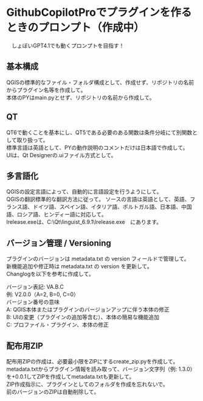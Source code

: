 # GithubCopilotProでプラグインを作るときのプロンプト（作成中）
　しょぼいGPT4.1でも動くプロンプトを目指す！

## 基本構成
QGISの標準的なファイル・フォルダ構成として、作成せず、リポジトリの名前からプラグイン名等を作成して。  
本体のPYはmain.pyとせず、リポジトリの名前から作成して。  

## QT
QT6で動くことを基本にし、QT5である必要のある関数は条件分岐にて別関数として取り扱って。  
標準言語は英語として、PYの動作説明のコメントだけは日本語で作成して。  
UIは、Qt Designerの.uiファイル方式として。  

## 多言語化
QGISの設定言語によって、自動的に言語設定を行うようにして。  
QGISの翻訳標準的な翻訳方法に従って。
ソースの言語は英語として、英語、フランス語、ドイツ語、スペイン語、イタリア語、ポルトガル語、日本語、中国語、ロシア語、ヒンディー語に対応して。  
lrelease.exeは、C:\Qt\linguist_6.9.1\lrelease.exe　にあります。  

## バージョン管理 / Versioning
プラグインのバージョンは metadata.txt の version フィールドで管理して。  
新機能追加や修正時は metadata.txt の version を更新して。  
Changlogを以下を参考に作成して。  

バージョン表記: VA.B.C  
例: V2.0.0（A=2, B=0, C=0）  
バージョン番号の意味  
A: QGIS本体またはプラグインのバージョンアップに伴う本体の修正  
B: UIの変更（プラグインの追加等含む）、本体の簡易な機能追加  
C: プロファイル・プラグイン、本体の修正  

## 配布用ZIP
配布用ZIPの作成は、必要最小限をZIPにするcreate_zip.pyを作成して。  
metadata.txtからプラグイン情報を読み取って、バージョン文字列（例: 1.3.0）を+0.0.1してZIPを作成してmetadata.txtも更新して。  
ZIP作成指示に、プラグインとしてのフォルダを作成を忘れないで。  
前のバージョンのZIPは自動削除して。  



